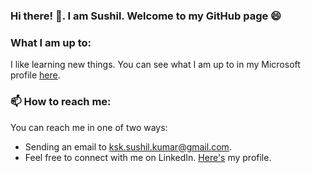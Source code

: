 ### Hi there! 👋. I am Sushil. Welcome to my GitHub page :smile:

### What I am up to:

I like learning new things. You can see what I am up to in my Microsoft profile [here](https://docs.microsoft.com/en-gb/users/sushilkumar-5267/).

### 📫 How to reach me:
You can reach me in one of two ways:
- Sending an email to ksk.sushil.kumar@gmail.com.
- Feel free to connect with me on LinkedIn. [Here's](https://www.linkedin.com/in/sushilkumarsk/) my profile.

<!--
**Sushil-Kumar1999/Sushil-Kumar1999** is a ✨ _special_ ✨ repository because its `README.md` (this file) appears on your GitHub profile.

Here are some ideas to get you started:

- 🔭 I’m currently working on ...
- 🌱 I’m currently learning ...
- 👯 I’m looking to collaborate on ...
- 🤔 I’m looking for help with ...
- 💬 Ask me about ...
- 📫 How to reach me: ...
- 😄 Pronouns: ...
- ⚡ Fun fact: ...
-->
